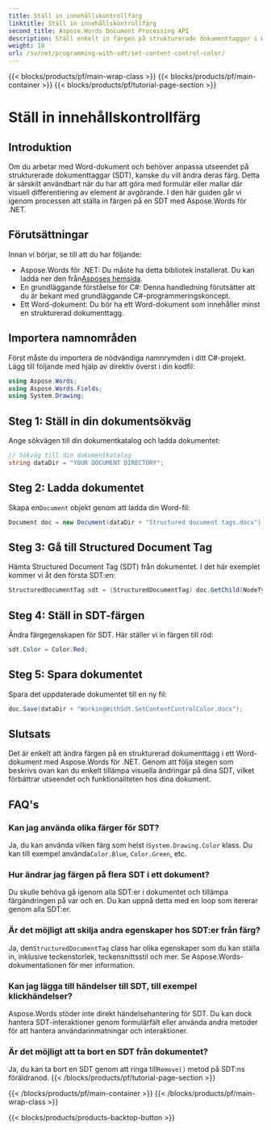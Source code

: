 ```yaml
---
title: Ställ in innehållskontrollfärg
linktitle: Ställ in innehållskontrollfärg
second_title: Aspose.Words Document Processing API
description: Ställ enkelt in färgen på strukturerade dokumenttaggar i Word med Aspose.Words för .NET. Anpassa dina SDTer för att förbättra dokumentets utseende med denna enkla guide.
weight: 10
url: /sv/net/programming-with-sdt/set-content-control-color/
---
```


{{< blocks/products/pf/main-wrap-class >}}
{{< blocks/products/pf/main-container >}}
{{< blocks/products/pf/tutorial-page-section >}}

# Ställ in innehållskontrollfärg

## Introduktion

Om du arbetar med Word-dokument och behöver anpassa utseendet på strukturerade dokumenttaggar (SDT), kanske du vill ändra deras färg. Detta är särskilt användbart när du har att göra med formulär eller mallar där visuell differentiering av element är avgörande. I den här guiden går vi igenom processen att ställa in färgen på en SDT med Aspose.Words för .NET.

## Förutsättningar

Innan vi börjar, se till att du har följande:
-  Aspose.Words för .NET: Du måste ha detta bibliotek installerat. Du kan ladda ner den från[Asposes hemsida](https://releases.aspose.com/words/net/).
- En grundläggande förståelse för C#: Denna handledning förutsätter att du är bekant med grundläggande C#-programmeringskoncept.
- Ett Word-dokument: Du bör ha ett Word-dokument som innehåller minst en strukturerad dokumenttagg.

## Importera namnområden

Först måste du importera de nödvändiga namnrymden i ditt C#-projekt. Lägg till följande med hjälp av direktiv överst i din kodfil:

```csharp
using Aspose.Words;
using Aspose.Words.Fields;
using System.Drawing;
```

## Steg 1: Ställ in din dokumentsökväg

Ange sökvägen till din dokumentkatalog och ladda dokumentet:

```csharp
// Sökväg till din dokumentkatalog
string dataDir = "YOUR DOCUMENT DIRECTORY";
```

## Steg 2: Ladda dokumentet

 Skapa en`Document` objekt genom att ladda din Word-fil:

```csharp
Document doc = new Document(dataDir + "Structured document tags.docx");
```

## Steg 3: Gå till Structured Document Tag

Hämta Structured Document Tag (SDT) från dokumentet. I det här exemplet kommer vi åt den första SDT:en:

```csharp
StructuredDocumentTag sdt = (StructuredDocumentTag) doc.GetChild(NodeType.StructuredDocumentTag, 0, true);
```

## Steg 4: Ställ in SDT-färgen

Ändra färgegenskapen för SDT. Här ställer vi in färgen till röd:

```csharp
sdt.Color = Color.Red;
```

## Steg 5: Spara dokumentet

Spara det uppdaterade dokumentet till en ny fil:

```csharp
doc.Save(dataDir + "WorkingWithSdt.SetContentControlColor.docx");
```

## Slutsats

Det är enkelt att ändra färgen på en strukturerad dokumenttagg i ett Word-dokument med Aspose.Words för .NET. Genom att följa stegen som beskrivs ovan kan du enkelt tillämpa visuella ändringar på dina SDT, vilket förbättrar utseendet och funktionaliteten hos dina dokument.

## FAQ's

### Kan jag använda olika färger för SDT?

 Ja, du kan använda vilken färg som helst i`System.Drawing.Color` klass. Du kan till exempel använda`Color.Blue`, `Color.Green`, etc.

### Hur ändrar jag färgen på flera SDT i ett dokument?

Du skulle behöva gå igenom alla SDT:er i dokumentet och tillämpa färgändringen på var och en. Du kan uppnå detta med en loop som itererar genom alla SDT:er.

### Är det möjligt att skilja andra egenskaper hos SDT:er från färg?

 Ja, den`StructuredDocumentTag` class har olika egenskaper som du kan ställa in, inklusive teckenstorlek, teckensnittsstil och mer. Se Aspose.Words-dokumentationen för mer information.

### Kan jag lägga till händelser till SDT, till exempel klickhändelser?

Aspose.Words stöder inte direkt händelsehantering för SDT. Du kan dock hantera SDT-interaktioner genom formulärfält eller använda andra metoder för att hantera användarinmatningar och interaktioner.

### Är det möjligt att ta bort en SDT från dokumentet?

 Ja, du kan ta bort en SDT genom att ringa till`Remove()` metod på SDT:ns föräldranod.
{{< /blocks/products/pf/tutorial-page-section >}}

{{< /blocks/products/pf/main-container >}}
{{< /blocks/products/pf/main-wrap-class >}}

{{< blocks/products/products-backtop-button >}}
